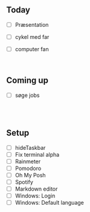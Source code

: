 ## Today
- [ ] Præsentation
- [ ] cykel med far
- [ ] computer fan


<br>

## Coming up
- [ ] søge jobs


<br>
<br>

## Setup

- [ ] hideTaskbar
- [ ] Fix terminal alpha
- [ ] Rainmeter
- [ ] Pomodoro
- [ ] Oh My Posh
- [ ] Spotify
- [ ] Markdown editor
- [ ] Windows: Login
- [ ] Windows: Default language

<!--
For horizontal space: 
$~~~$       | Math block, ~ indicates the amount of spaces 
&emsp;      | em size space
&numsp;     | "figure space"
&ensp;      | en size space
&nbsp;      | Normal size space (Non-breaking space)
&thinsp;    | Thin size space

Vertical space:
<br>        | line break
--> 